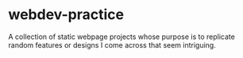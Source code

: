 # webdev-practice
A collection of static webpage projects whose purpose is to replicate random features or designs I come across that seem intriguing.

